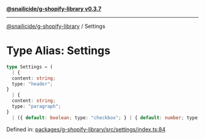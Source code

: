 [**@snailicide/g-shopify-library v0.3.7**](../README.md)

---

[@snailicide/g-shopify-library](../README.md) / Settings

# Type Alias: Settings

```ts
type Settings = (
  | {
  content: string;
  type: "header";
}
  | {
  content: string;
  type: "paragraph";
}
  | ({ default: boolean; type: "checkbox"; } | { default: number; type: "number"; placeholder?: string | undefined; } | { default: string | number; options: { value: string; label: string; }[]; type: "radio"; } | ... 20 more ... | { ...; }) & { ...; })[];
```

Defined in:
[packages/g-shopify-library/src/settings/index.ts:84](https://github.com/gbtunney/snailicide-monorepo/blob/master/packages/g-shopify-library/src/settings/index.ts#L84)
